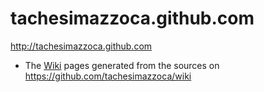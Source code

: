# tachesimazzoca.github.com

<http://tachesimazzoca.github.com>

* The [Wiki](http://tachesimazzoca.github.com/wiki) pages generated from the sources on <https://github.com/tachesimazzoca/wiki>
